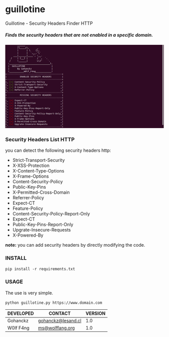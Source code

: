 # guillotine

Guillotine - Security Headers Finder HTTP



##### Finds the security headers that are not enabled in a specific domain.

![test](https://raw.githubusercontent.com/Gohanckz/Banners/master/bannerGuillotine.png)

### Security Headers List HTTP

you can detect the following security headers http:

* Strict-Transport-Security
* X-XSS-Protection
* X-Content-Type-Options
* X-Frame-Options
* Content-Security-Policy
* Public-Key-Pins
* X-Permitted-Cross-Domain
* Referrer-Policy
* Expect-CT
* Feature-Policy
* Content-Security-Policy-Report-Only
* Expect-CT
* Public-Key-Pins-Report-Only
* Upgrate-Insecure-Requests
* X-Powered-By

**note:** you can add security headers by directly modifying the code.

### INSTALL

    pip install -r requirements.txt


### USAGE

The use is very simple.

    python guillotine.py https://www.domain.com


DEVELOPED| CONTACT | VERSION
----------|---------|-------
Gohanckz |gohanckz@lesand.cl | 1.0
W0lf F4ng|ms@wolffang.org| 1.0
